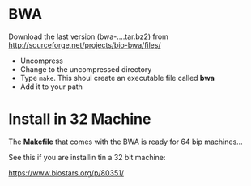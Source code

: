 BWA
===


Download the last version (bwa-....tar.bz2) from 
<http://sourceforge.net/projects/bio-bwa/files/>

- Uncompress
- Change to the uncompressed directory
- Type `make`. This shoul create an executable file called __bwa__
- Add it to your path



Install in 32 Machine
=====================

The __Makefile__ that comes with the BWA is ready for 64 bip machines...

See this if you are installin tin a 32 bit machine: 

<https://www.biostars.org/p/80351/>
